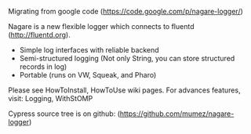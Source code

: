 Migrating from google code (https://code.google.com/p/nagare-logger/)

Nagare is a new flexible logger which connects to fluentd (http://fluentd.org).

- Simple log interfaces with reliable backend
- Semi-structured logging (Not only String, you can store structured records in log)
- Portable (runs on VW, Squeak, and Pharo)

Please see HowToInstall, HowToUse wiki pages.
For advances features, visit: Logging, WithStOMP

Cypress source tree is on github: (https://github.com/mumez/nagare-logger)

